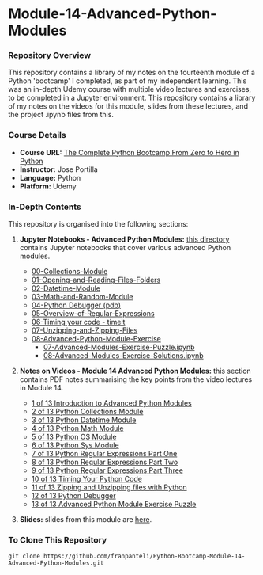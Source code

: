 # Module-14-Advanced-Python-Modules

### Repository Overview

This repository contains a library of my notes on the fourteenth module of a Python 'bootcamp' I completed, as part of my independent learning. This was an in-depth Udemy course with multiple video lectures and exercises, to be completed in a Jupyter environment. This repository contains a library of my notes on the videos for this module, slides from these lectures, and the project .ipynb files from this.

### Course Details
- **Course URL:** [The Complete Python Bootcamp From Zero to Hero in Python](https://www.udemy.com/course/complete-python-bootcamp/?couponCode=ST18MT62524)
- **Instructor:** Jose Portilla
- **Language:** Python
- **Platform:** Udemy

### In-Depth Contents
This repository is organised into the following sections:

1. **Jupyter Notebooks - Advanced Python Modules:**
   [this directory](https://github.com/franpanteli/Python-Bootcamp-Module-14-Advanced-Python-Modules/tree/main/Jupyter%20Notebooks%20-%20Advanced%20Python%20Modules) contains Jupyter notebooks that cover various advanced Python modules.
   - [00-Collections-Module](https://github.com/franpanteli/Python-Bootcamp-Module-14-Advanced-Python-Modules/blob/main/Jupyter%20Notebooks%20-%20Advanced%20Python%20Modules/00-Collections-Module.ipynb)
   - [01-Opening-and-Reading-Files-Folders](https://github.com/franpanteli/Python-Bootcamp-Module-14-Advanced-Python-Modules/blob/main/Jupyter%20Notebooks%20-%20Advanced%20Python%20Modules/01-Opening-and-Reading-Files-Folders.ipynb)
   - [02-Datetime-Module](https://github.com/franpanteli/Python-Bootcamp-Module-14-Advanced-Python-Modules/blob/main/Jupyter%20Notebooks%20-%20Advanced%20Python%20Modules/02-Datetime-Module.ipynb)
   - [03-Math-and-Random-Module](https://github.com/franpanteli/Python-Bootcamp-Module-14-Advanced-Python-Modules/blob/main/Jupyter%20Notebooks%20-%20Advanced%20Python%20Modules/03-Math-and-Random-Module.ipynb)
   - [04-Python Debugger (pdb)](https://github.com/franpanteli/Python-Bootcamp-Module-14-Advanced-Python-Modules/blob/main/Jupyter%20Notebooks%20-%20Advanced%20Python%20Modules/04-Python%20Debugger%20(pdb).ipynb)
   - [05-Overview-of-Regular-Expressions](https://github.com/franpanteli/Python-Bootcamp-Module-14-Advanced-Python-Modules/blob/main/Jupyter%20Notebooks%20-%20Advanced%20Python%20Modules/05-Overview-of-Regular-Expressions.ipynb)
   - [06-Timing your code - timeit](https://github.com/franpanteli/Python-Bootcamp-Module-14-Advanced-Python-Modules/blob/main/Jupyter%20Notebooks%20-%20Advanced%20Python%20Modules/06-Timing%20your%20code%20-%20timeit.ipynb)
   - [07-Unzipping-and-Zipping-Files](https://github.com/franpanteli/Python-Bootcamp-Module-14-Advanced-Python-Modules/blob/main/Jupyter%20Notebooks%20-%20Advanced%20Python%20Modules/07-Unzipping-and-Zipping-Files.ipynb)
   - [08-Advanced-Python-Module-Exercise](https://github.com/franpanteli/Python-Bootcamp-Module-14-Advanced-Python-Modules/blob/main/Jupyter%20Notebooks%20-%20Advanced%20Python%20Modules/08-Advanced-Python-Module-Exercise)
     - [07-Advanced-Modules-Exercise-Puzzle.ipynb](https://github.com/franpanteli/Python-Bootcamp-Module-14-Advanced-Python-Modules/blob/main/Jupyter%20Notebooks%20-%20Advanced%20Python%20Modules/08-Advanced-Python-Module-Exercise/07-Advanced-Modules-Exercise-Puzzle.ipynb)
     - [08-Advanced-Modules-Exercise-Solutions.ipynb](https://github.com/franpanteli/Python-Bootcamp-Module-14-Advanced-Python-Modules/blob/main/Jupyter%20Notebooks%20-%20Advanced%20Python%20Modules/08-Advanced-Python-Module-Exercise/08-Advanced-Modules-Exercise-Solutions.ipynb)

2. **Notes on Videos - Module 14 Advanced Python Modules:**
   this section contains PDF notes summarising the key points from the video lectures in Module 14.
   - [1 of 13 Introduction to Advanced Python Modules](https://github.com/franpanteli/Python-Bootcamp-Module-14-Advanced-Python-Modules/blob/main/Notes%20on%20Videos%20-%20Module%2014%20Advanced%20Python%20Modules/1%20of%2013%20Introduction%20to%20Advanced%20Python%20Modules.pdf)
   - [2 of 13 Python Collections Module](https://github.com/franpanteli/Python-Bootcamp-Module-14-Advanced-Python-Modules/blob/main/Notes%20on%20Videos%20-%20Module%2014%20Advanced%20Python%20Modules/2%20of%2013%20Python%20Collections%20Module.pdf)
   - [3 of 13 Python Datetime Module](https://github.com/franpanteli/Python-Bootcamp-Module-14-Advanced-Python-Modules/blob/main/Notes%20on%20Videos%20-%20Module%2014%20Advanced%20Python%20Modules/3%20of%2013%20Python%20Datetime%20Module.pdf)
   - [4 of 13 Python Math Module](https://github.com/franpanteli/Python-Bootcamp-Module-14-Advanced-Python-Modules/blob/main/Notes%20on%20Videos%20-%20Module%2014%20Advanced%20Python%20Modules/4%20of%2013%20Python%20Math%20Module.pdf)
   - [5 of 13 Python OS Module](https://github.com/franpanteli/Python-Bootcamp-Module-14-Advanced-Python-Modules/blob/main/Notes%20on%20Videos%20-%20Module%2014%20Advanced%20Python%20Modules/5%20of%2013%20Python%20OS%20Module.pdf)
   - [6 of 13 Python Sys Module](https://github.com/franpanteli/Python-Bootcamp-Module-14-Advanced-Python-Modules/blob/main/Notes%20on%20Videos%20-%20Module%2014%20Advanced%20Python%20Modules/6%20of%2013%20Python%20Sys%20Module.pdf)
   - [7 of 13 Python Regular Expressions Part One](https://github.com/franpanteli/Python-Bootcamp-Module-14-Advanced-Python-Modules/blob/main/Notes%20on%20Videos%20-%20Module%2014%20Advanced%20Python%20Modules/7%20of%2013%20Python%20Regular%20Expressions%20Part%20One.pdf)
   - [8 of 13 Python Regular Expressions Part Two](https://github.com/franpanteli/Python-Bootcamp-Module-14-Advanced-Python-Modules/blob/main/Notes%20on%20Videos%20-%20Module%2014%20Advanced%20Python%20Modules/8%20of%2013%20Python%20Regular%20Expressions%20Part%20Two.pdf)
   - [9 of 13 Python Regular Expressions Part Three](https://github.com/franpanteli/Python-Bootcamp-Module-14-Advanced-Python-Modules/blob/main/Notes%20on%20Videos%20-%20Module%2014%20Advanced%20Python%20Modules/9%20of%2013%20Python%20Regular%20Expressions%20Part%20Three.pdf)
   - [10 of 13 Timing Your Python Code](https://github.com/franpanteli/Python-Bootcamp-Module-14-Advanced-Python-Modules/blob/main/Notes%20on%20Videos%20-%20Module%2014%20Advanced%20Python%20Modules/10%20of%2013%20Timing%20Your%20Python%20Code.pdf)
   - [11 of 13 Zipping and Unzipping files with Python](https://github.com/franpanteli/Python-Bootcamp-Module-14-Advanced-Python-Modules/blob/main/Notes%20on%20Videos%20-%20Module%2014%20Advanced%20Python%20Modules/11%20of%2013%20Zipping%20and%20Unzipping%20files%20with%20Python.pdf)
   - [12 of 13 Python Debugger](https://github.com/franpanteli/Python-Bootcamp-Module-14-Advanced-Python-Modules/blob/main/Notes%20on%20Videos%20-%20Module%2014%20Advanced%20Python%20Modules/12%20of%2013%20Advanced%20Python%20Module%20Puzzle%20-%20Overview.pdf)
   - [13 of 13 Advanced Python Module Exercise Puzzle](https://github.com/franpanteli/Python-Bootcamp-Module-14-Advanced-Python-Modules/blob/main/Notes%20on%20Videos%20-%20Module%2014%20Advanced%20Python%20Modules/13%20of%2013%20Advanced%20Python%20Module%20Puzzle%20-%20Solution.pdf)

3. **Slides:**
   slides from this module are [here](https://github.com/franpanteli/Python-Bootcamp-Module-14-Advanced-Python-Modules/blob/main/Advanced%20Python%20Modules%20Slides.pdf).
   
### To Clone This Repository
```
git clone https://github.com/franpanteli/Python-Bootcamp-Module-14-Advanced-Python-Modules.git
```
